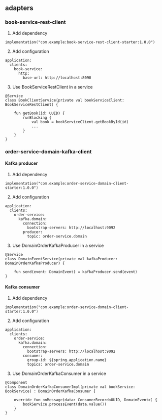 ## adapters

### book-service-rest-client
1. Add dependency
```
implementation("com.example:book-service-rest-client-starter:1.0.0")
```
2. Add configuration
```
application:
  clients:
    book-service:
      http:
        base-url: http://localhost:8090
```
3. Use BookServiceRestClient in a service
```
@Service
class BookClientService(private val bookServiceClient: BookServiceRestClient) {

    fun getBook(id: UUID) {
        runBlocking {
            val book = bookServiceClient.getBookById(id)
            ...
        }
    }
}
```

### order-service-domain-kafka-client

#### Kafka producer
1. Add dependency
```
implementation("com.example:order-service-domain-client-starter:1.0.0")
```
2. Add configuration
```
application:
  clients:
    order-service:
      kafka.domain:
        connection:
          bootstrap-servers: http://localhost:9092
        producer:
          topic: order-service.domain
```
3. Use DomainOrderKafkaProducer in a service

```
@Service
class DomainEventService(private val kafkaProducer: DomainOrderKafkaProducer) {

    fun send(event: DomainEvent) = kafkaProducer.send(event)
}
```

#### Kafka consumer
1. Add dependency
```
implementation("com.example:order-service-domain-client-starter:1.0.0")
```
2. Add configuration
```
application:
  clients:
    order-service:
      kafka.domain:
        connection:
          bootstrap-servers: http://localhost:9092
        consumer:
          group-id: ${spring.application.name}
          topics: order-service.domain
```
3. Use DomainOrderKafkaConsumer in a service
```
@Component
class DomainOrderKafkaConsumerImpl(private val bookService: BookService) : DomainOrderKafkaConsumer {

    override fun onMessage(data: ConsumerRecord<UUID, DomainEvent>) {
        bookService.processEvent(data.value())
    }
}
```